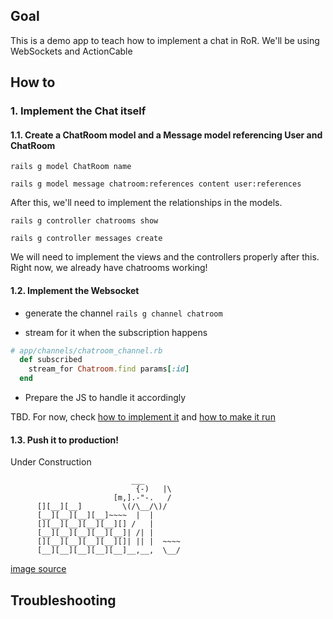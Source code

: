 ## Goal
This is a demo app to teach how to implement a chat in RoR.
We'll be using WebSockets and ActionCable

## How to
### 1. Implement the Chat itself
#### 1.1. Create a ChatRoom model and a Message model referencing User and ChatRoom

`rails g model ChatRoom name`

`rails g model message chatroom:references content user:references`

After this, we'll need to implement the relationships in the models.

`rails g controller chatrooms show`

`rails g controller messages create`

We will need to implement the views and the controllers properly after this.
Right now, we already have chatrooms working!

#### 1.2. Implement the Websocket

* generate the channel
`rails g channel chatroom`

* stream for it when the subscription happens
```ruby
# app/channels/chatroom_channel.rb
  def subscribed
    stream_for Chatroom.find params[:id]
  end
```

* Prepare the JS to handle it accordingly

TBD. For now, check [how to implement it](https://github.com/andrerferrer/chat-demo/blob/master/app/javascript/channels/init_chatroom.js) and [how to make it run](https://github.com/andrerferrer/chat-demo/blob/master/app/javascript/packs/application.js)

#### 1.3. Push it to production!

Under Construction
```
                           ___
                            {-)   |\
                       [m,].-"-.   /
      [][__][__]         \(/\__/\)/
      [__][__][__][__]~~~~  |  |
      [][__][__][__][__][] /   |
      [__][__][__][__][__]| /| |
      [][__][__][__][__][]| || |  ~~~~
      [__][__][__][__][__]__,__,  \__/
```
[image source](https://asciiart.website/index.php?art=people/occupations/builders)


## Troubleshooting
